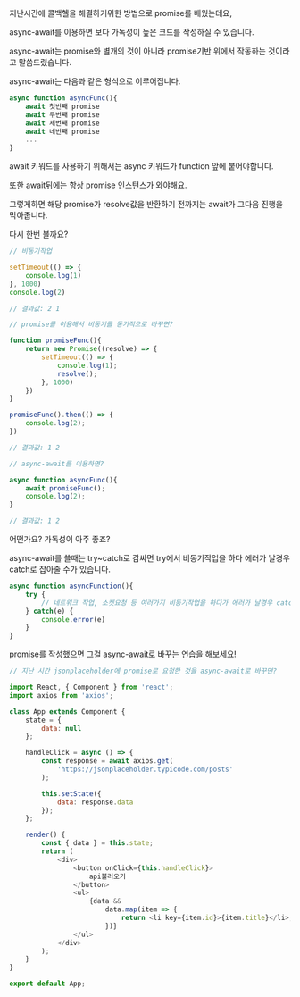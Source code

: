 지난시간에 콜백헬을 해결하기위한 방법으로 promise를 배웠는데요,

async-await를 이용하면 보다 가독성이 높은 코드를 작성하실 수 있습니다.

async-await는 promise와 별개의 것이 아니라 promise기반 위에서 작동하는 것이라고 말씀드렸습니다.

async-await는 다음과 같은 형식으로 이루어집니다.

```js
async function asyncFunc(){
    await 첫번째 promise
    await 두번째 promise
    await 세번째 promise
    await 네번째 promise
    ...
}
```

await 키워드를 사용하기 위해서는 async 키워드가 function 앞에 붙어야합니다.

또한 await뒤에는 항상 promise 인스턴스가 와야해요.

그렇게하면 해당 promise가 resolve값을 반환하기 전까지는 await가 그다음 진행을 막아줍니다.

다시 한번 볼까요?

```js
// 비동기작업

setTimeout(() => {
    console.log(1)
}, 1000)
console.log(2)

// 결과값: 2 1
```

```js
// promise를 이용해서 비동기를 동기적으로 바꾸면?

function promiseFunc(){
    return new Promise((resolve) => {
        setTimeout(() => {
            console.log(1);
            resolve();
        }, 1000)
    })
}

promiseFunc().then(() => {
    console.log(2);
})

// 결과값: 1 2
```

```js
// async-await를 이용하면?

async function asyncFunc(){
    await promiseFunc();
    console.log(2);
}

// 결과값: 1 2
```

어떤가요? 가독성이 아주 좋죠?

async-await를 쓸때는 try~catch로 감싸면 try에서 비동기작업을 하다 에러가 날경우 catch로 잡아줄 수가 있습니다.

```js
async function asyncFunction(){
    try {
        // 네트워크 작업, 소켓요청 등 여러가지 비동기작업을 하다가 에러가 날경우 catch의 e로 에러인자가 넘어감
    } catch(e) {
        console.error(e)
    }
}
```

promise를 작성했으면 그걸 async-await로 바꾸는 연습을 해보세요!

```js
// 지난 시간 jsonplaceholder에 promise로 요청한 것을 async-await로 바꾸면?

import React, { Component } from 'react';
import axios from 'axios';

class App extends Component {
    state = {
        data: null
    };

    handleClick = async () => {
        const response = await axios.get(
            'https://jsonplaceholder.typicode.com/posts'
        );

        this.setState({
            data: response.data
        });
    };

    render() {
        const { data } = this.state;
        return (
            <div>
                <button onClick={this.handleClick}>
                    api불러오기
                </button>
                <ul>
                    {data &&
                        data.map(item => {
                            return <li key={item.id}>{item.title}</li>;
                        })}
                </ul>
            </div>
        );
    }
}

export default App;
```



